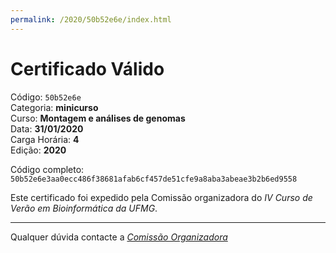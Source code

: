```yaml
---
permalink: /2020/50b52e6e/index.html
---
```


# Certificado Válido

Código: `50b52e6e`<br>
Categoria: **minicurso**<br>
Curso: **Montagem e análises de genomas**<br>
Data: **31/01/2020**<br>
Carga Horária: **4**<br>
Edição: **2020**<br>


Código completo: `50b52e6e3aa0ecc486f38681afab6cf457de51cfe9a8aba3abeae3b2b6ed9558`


Este certificado foi expedido pela Comissão organizadora do *IV Curso de Verão em Bioinformática da UFMG*.

----

Qualquer dúvida contacte a [_Comissão Organizadora_](<mailto:cursobioinfoufmg@gmail.com$subject=[Certificados]>)

